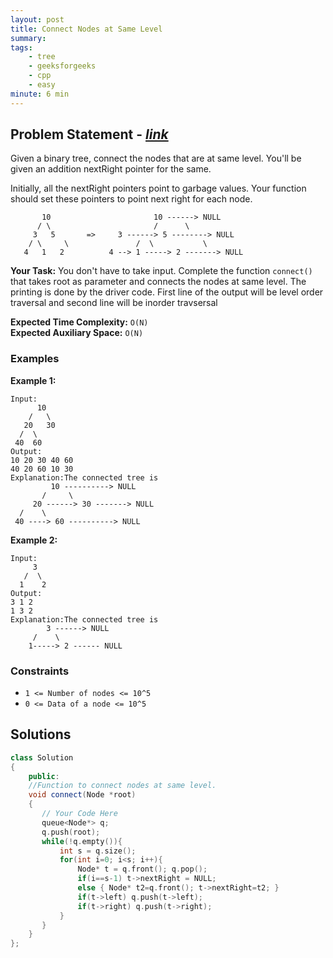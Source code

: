 ```yaml
---
layout: post
title: Connect Nodes at Same Level          
summary:
tags:
    - tree
    - geeksforgeeks
    - cpp
    - easy
minute: 6 min
---
```


## Problem Statement - [*link*](https://practice.geeksforgeeks.org/problems/connect-nodes-at-same-level/0/?#)  

Given a binary tree, connect the nodes that are at same level. You'll be given an addition nextRight pointer for the same.

Initially, all the nextRight pointers point to garbage values. Your function should set these pointers to point next right for each node.   
```
       10                       10 ------> NULL
      / \                       /      \
     3   5       =>     3 ------> 5 --------> NULL
    / \     \               /  \           \
   4   1   2          4 --> 1 -----> 2 -------> NULL
```


**Your Task:** 
You don't have to take input. Complete the function `connect()` that takes root as parameter and connects the nodes at same level. The printing is done by the driver code. First line of the output will be level order traversal and second line will be inorder travsersal

**Expected Time Complexity:** `O(N)`      
**Expected Auxiliary Space:** `O(N)`  

### Examples

**Example 1:**   
```
Input:
      10
    /   \
   20   30
  /  \
 40  60
Output:
10 20 30 40 60
40 20 60 10 30
Explanation:The connected tree is
         10 ----------> NULL
       /     \
     20 ------> 30 -------> NULL
  /    \
 40 ----> 60 ----------> NULL
```


**Example 2:**   
```
Input:
     3
   /  \
  1    2
Output:
3 1 2
1 3 2
Explanation:The connected tree is
        3 ------> NULL
     /    \
    1-----> 2 ------ NULL
```


### Constraints

+ `1 <= Number of nodes <= 10^5`
+ `0 <= Data of a node <= 10^5`

## Solutions

```cpp
class Solution
{
    public:
    //Function to connect nodes at same level.
    void connect(Node *root)
    {
       // Your Code Here
       queue<Node*> q;
       q.push(root);
       while(!q.empty()){
           int s = q.size();
           for(int i=0; i<s; i++){
               Node* t = q.front(); q.pop();
               if(i==s-1) t->nextRight = NULL;
               else { Node* t2=q.front(); t->nextRight=t2; }
               if(t->left) q.push(t->left);
               if(t->right) q.push(t->right);
           }
       }
    }  
};
```

